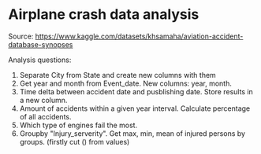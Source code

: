 # Airplane crash data analysis

Source: https://www.kaggle.com/datasets/khsamaha/aviation-accident-database-synopses

Analysis questions: 
1. Separate City from State and create new columns with them
2. Get year and month from Event_date. New columns: year, month.
3. Time delta between accident date and pusblishing date. Store results in a new column. 
4. Amount of accidents within a given year interval. Calculate percentage of all accidents. 
5. Which type of engines fail the most. 
6. Groupby "Injury_serverity". Get max, min, mean of injured persons by groups. (firstly cut () from values)

